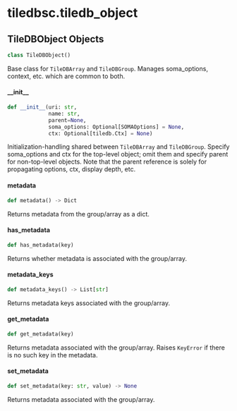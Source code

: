 <a id="tiledbsc.tiledb_object"></a>

# tiledbsc.tiledb\_object

<a id="tiledbsc.tiledb_object.TileDBObject"></a>

## TileDBObject Objects

```python
class TileDBObject()
```

Base class for `TileDBArray` and `TileDBGroup`. Manages soma_options, context, etc. which are common
to both.

<a id="tiledbsc.tiledb_object.TileDBObject.__init__"></a>

#### \_\_init\_\_

```python
def __init__(uri: str,
             name: str,
             parent=None,
             soma_options: Optional[SOMAOptions] = None,
             ctx: Optional[tiledb.Ctx] = None)
```

Initialization-handling shared between `TileDBArray` and `TileDBGroup`.  Specify soma_options
and ctx for the top-level object; omit them and specify parent for non-top-level
objects. Note that the parent reference is solely for propagating options, ctx, display
depth, etc.

<a id="tiledbsc.tiledb_object.TileDBObject.metadata"></a>

#### metadata

```python
def metadata() -> Dict
```

Returns metadata from the group/array as a dict.

<a id="tiledbsc.tiledb_object.TileDBObject.has_metadata"></a>

#### has\_metadata

```python
def has_metadata(key)
```

Returns whether metadata is associated with the group/array.

<a id="tiledbsc.tiledb_object.TileDBObject.metadata_keys"></a>

#### metadata\_keys

```python
def metadata_keys() -> List[str]
```

Returns metadata keys associated with the group/array.

<a id="tiledbsc.tiledb_object.TileDBObject.get_metadata"></a>

#### get\_metadata

```python
def get_metadata(key)
```

Returns metadata associated with the group/array.
Raises `KeyError` if there is no such key in the metadata.

<a id="tiledbsc.tiledb_object.TileDBObject.set_metadata"></a>

#### set\_metadata

```python
def set_metadata(key: str, value) -> None
```

Returns metadata associated with the group/array.

